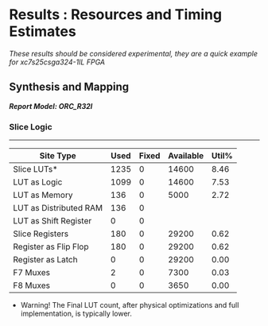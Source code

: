 # Results : Resources and Timing Estimates
_These results should be considered experimental, they are a quick example for xc7s25csga324-1IL FPGA_

## Synthesis and Mapping

***Report Model: ORC_R32I***

### Slice Logic
--------------

|          Site Type         | Used | Fixed | Available | Util% |
|----------------------------|------|-------|-----------|-------|
| Slice LUTs*                | 1235 |     0 |     14600 |  8.46 |
|   LUT as Logic             | 1099 |     0 |     14600 |  7.53 |
|   LUT as Memory            |  136 |     0 |      5000 |  2.72 |
|     LUT as Distributed RAM |  136 |     0 |           |       |
|     LUT as Shift Register  |    0 |     0 |           |       |
| Slice Registers            |  180 |     0 |     29200 |  0.62 |
|   Register as Flip Flop    |  180 |     0 |     29200 |  0.62 |
|   Register as Latch        |    0 |     0 |     29200 |  0.00 |
| F7 Muxes                   |    2 |     0 |      7300 |  0.03 |
| F8 Muxes                   |    0 |     0 |      3650 |  0.00 |

* Warning! The Final LUT count, after physical optimizations and full implementation, is typically lower.

